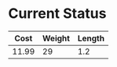 
# Current Status
| Cost  | Weight | Length |
|    -  |   -    |  -     |
| 11.99 |  29    | 1.2    | 
